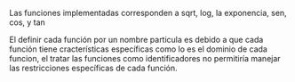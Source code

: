 Las funciones implementadas corresponden a sqrt, log, la exponencia, sen, cos, y tan

El definir cada función por un nombre particula es debido a que cada función tiene cracterísticas específicas como lo es el dominio de cada funcion, el tratar las funciones como identificadores no permitiría manejar las restricciones específicas de cada función.
